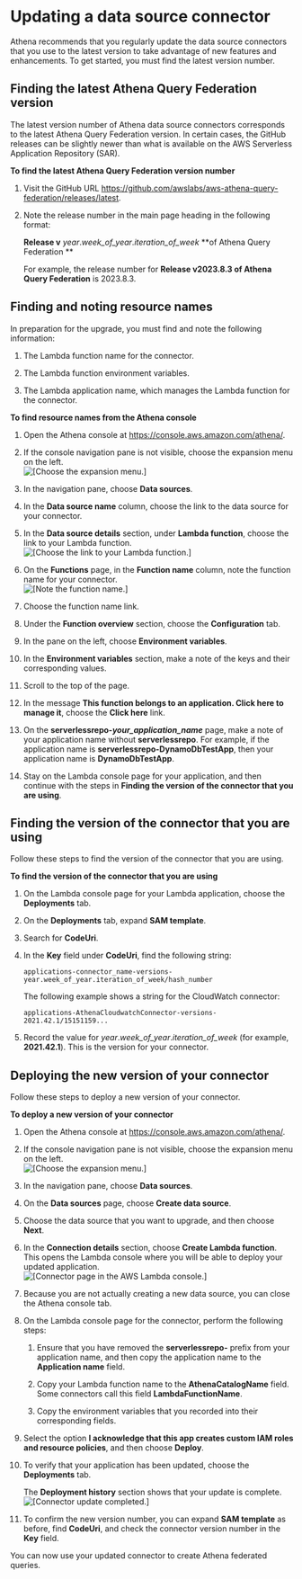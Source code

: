 # Updating a data source connector<a name="connectors-updating"></a>

Athena recommends that you regularly update the data source connectors that you use to the latest version to take advantage of new features and enhancements\. To get started, you must find the latest version number\.

## Finding the latest Athena Query Federation version<a name="connectors-updating-finding-the-latest-version"></a>

The latest version number of Athena data source connectors corresponds to the latest Athena Query Federation version\. In certain cases, the GitHub releases can be slightly newer than what is available on the AWS Serverless Application Repository \(SAR\)\.

**To find the latest Athena Query Federation version number**

1. Visit the GitHub URL [https://github\.com/awslabs/aws\-athena\-query\-federation/releases/latest](https://github.com/awslabs/aws-athena-query-federation/releases/latest)\.

1. Note the release number in the main page heading in the following format:

   **Release v** *year*\.*week\_of\_year*\.*iteration\_of\_week* **of Athena Query Federation **

   For example, the release number for **Release v2023\.8\.3 of Athena Query Federation** is 2023\.8\.3\.

## Finding and noting resource names<a name="connectors-updating-finding-and-noting-resource-names"></a>

In preparation for the upgrade, you must find and note the following information:

1. The Lambda function name for the connector\.

1. The Lambda function environment variables\.

1. The Lambda application name, which manages the Lambda function for the connector\.

**To find resource names from the Athena console**

1. Open the Athena console at [https://console\.aws\.amazon\.com/athena/](https://console.aws.amazon.com/athena/home)\.

1. If the console navigation pane is not visible, choose the expansion menu on the left\.  
![\[Choose the expansion menu.\]](http://docs.aws.amazon.com/athena/latest/ug/images/polaris-nav-pane-expansion.png)

1. In the navigation pane, choose **Data sources**\.

1. In the **Data source name** column, choose the link to the data source for your connector\.

1. In the **Data source details** section, under **Lambda function**, choose the link to your Lambda function\.  
![\[Choose the link to your Lambda function.\]](http://docs.aws.amazon.com/athena/latest/ug/images/connectors-updating-1.png)

1. On the **Functions** page, in the **Function name** column, note the function name for your connector\.  
![\[Note the function name.\]](http://docs.aws.amazon.com/athena/latest/ug/images/connectors-updating-2.png)

1. Choose the function name link\.

1. Under the **Function overview** section, choose the **Configuration** tab\.

1. In the pane on the left, choose **Environment variables**\.

1. In the **Environment variables** section, make a note of the keys and their corresponding values\.

1. Scroll to the top of the page\.

1. In the message **This function belongs to an application\. Click here to manage it**, choose the **Click here** link\.

1. On the **serverlessrepo\-*your\_application\_name*** page, make a note of your application name without **serverlessrepo**\. For example, if the application name is **serverlessrepo\-DynamoDbTestApp**, then your application name is **DynamoDbTestApp**\.

1. Stay on the Lambda console page for your application, and then continue with the steps in **Finding the version of the connector that you are using**\.

## Finding the version of the connector that you are using<a name="connectors-updating-finding-the-version-that-you-are-using"></a>

Follow these steps to find the version of the connector that you are using\.

**To find the version of the connector that you are using**

1. On the Lambda console page for your Lambda application, choose the **Deployments** tab\.

1. On the **Deployments** tab, expand **SAM template**\.

1. Search for **CodeUri**\.

1. In the **Key** field under **CodeUri**, find the following string:

   ```
   applications-connector_name-versions-year.week_of_year.iteration_of_week/hash_number
   ```

   The following example shows a string for the CloudWatch connector:

   ```
   applications-AthenaCloudwatchConnector-versions-2021.42.1/15151159...
   ```

1. Record the value for *year*\.*week\_of\_year*\.*iteration\_of\_week* \(for example, **2021\.42\.1**\)\. This is the version for your connector\.

## Deploying the new version of your connector<a name="connectors-updating-deploying-the-new-version"></a>

Follow these steps to deploy a new version of your connector\.

**To deploy a new version of your connector**

1. Open the Athena console at [https://console\.aws\.amazon\.com/athena/](https://console.aws.amazon.com/athena/home)\.

1. If the console navigation pane is not visible, choose the expansion menu on the left\.  
![\[Choose the expansion menu.\]](http://docs.aws.amazon.com/athena/latest/ug/images/polaris-nav-pane-expansion.png)

1. In the navigation pane, choose **Data sources**\.

1. On the **Data sources** page, choose **Create data source**\.

1. Choose the data source that you want to upgrade, and then choose **Next**\.

1. In the **Connection details** section, choose **Create Lambda function**\. This opens the Lambda console where you will be able to deploy your updated application\.  
![\[Connector page in the AWS Lambda console.\]](http://docs.aws.amazon.com/athena/latest/ug/images/connectors-updating-3.png)

1. Because you are not actually creating a new data source, you can close the Athena console tab\.

1. On the Lambda console page for the connector, perform the following steps:

   1. Ensure that you have removed the **serverlessrepo\-** prefix from your application name, and then copy the application name to the **Application name** field\.

   1. Copy your Lambda function name to the **AthenaCatalogName** field\. Some connectors call this field **LambdaFunctionName**\.

   1. Copy the environment variables that you recorded into their corresponding fields\.

1. Select the option **I acknowledge that this app creates custom IAM roles and resource policies**, and then choose **Deploy**\.

1. To verify that your application has been updated, choose the **Deployments** tab\.

   The **Deployment history** section shows that your update is complete\.  
![\[Connector update completed.\]](http://docs.aws.amazon.com/athena/latest/ug/images/connectors-updating-4.png)

1. To confirm the new version number, you can expand **SAM template** as before, find **CodeUri**, and check the connector version number in the **Key** field\.

You can now use your updated connector to create Athena federated queries\.